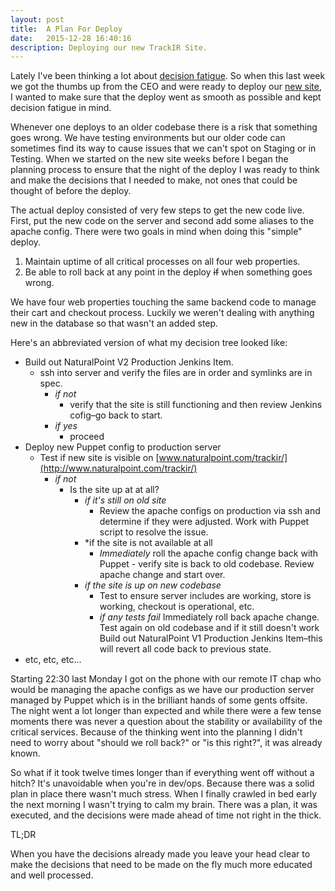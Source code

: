 ```yaml
---
layout: post
title:  A Plan For Deploy
date:   2015-12-28 16:40:16
description: Deploying our new TrackIR Site.
---
```


Lately I've been thinking a lot about [decision fatigue](https://en.wikipedia.org/wiki/Decision_fatigue). So when this last week we got the thumbs up from the CEO and were ready to deploy our [new site](http://www.naturalpoint.com/trackir/), I wanted to make sure that the deploy went as smooth as possible and kept decision fatigue in mind.

Whenever one deploys to an older codebase there is a risk that something goes wrong. We have testing environments but our older code can sometimes find its way to cause issues that we can't spot on Staging or in Testing. When we started on the new site weeks before I began the planning process to ensure that the night of the deploy I was ready to think and make the decisions that I needed to make, not ones that could be thought of before the deploy.

The actual deploy consisted of very few steps to get the new code live. First, put the new code on the server and second add some aliases to the apache config. There were two goals in mind when doing this "simple" deploy.

1. Maintain uptime of all critical processes on all four web properties.
2. Be able to roll back at any point in the deploy ~~if~~ when something goes wrong.

We have four web properties touching the same backend code to manage their cart and checkout process. Luckily we weren't dealing with anything new in the database so that wasn't an added step.

Here's an abbreviated version of what my decision tree looked like:

* Build out NaturalPoint V2 Production Jenkins Item.
  * ssh into server and verify the files are in order and symlinks are in spec.
    * *if not*
      * verify that the site is still functioning and then review Jenkins cofig–go back to start.
    * *if yes*
      * proceed
* Deploy new Puppet config to production server
  * Test if new site is visible on [www.naturalpoint.com/trackir/](http://www.naturalpoint.com/trackir/)
    * *if not*
      * Is the site up at at all?
        * *if it's still on old site*
          * Review the apache configs on production via ssh and determine if they were adjusted. Work with Puppet script to resolve the issue.
        * *if the site is not available at all
          * *Immediately* roll the apache config change back with Puppet - verify site is back to old codebase. Review apache change and start over.
        * *if the site is up on new codebase*
          * Test to ensure server includes are working, store is working, checkout is operational, etc.
          * *if any tests fail* Immediately roll back apache change. Test again on old codebase and if it still doesn't work Build out NaturalPoint V1 Production Jenkins Item–this will revert all code back to previous state.
* etc, etc, etc...

Starting 22:30 last Monday I got on the phone with our remote IT chap who would be managing the apache configs as we have our production server managed by Puppet which is in the brilliant hands of some gents offsite. The night went a lot longer than expected and while there were a few tense moments there was never a question about the stability or availability of the critical services. Because of the thinking went into the planning I didn't need to worry about "should we roll back?" or "is this right?", it was already known.

So what if it took twelve times longer than if everything went off without a hitch? It's unavoidable when you're in dev/ops. Because there was a solid plan in place there wasn't much stress. When I finally crawled in bed early the next morning I wasn't trying to calm my brain. There was a plan, it was executed, and the decisions were made ahead of time not right in the thick.

TL;DR

When you have the decisions already made you leave your head clear to make the decisions that need to be made on the fly much more educated and well processed.
